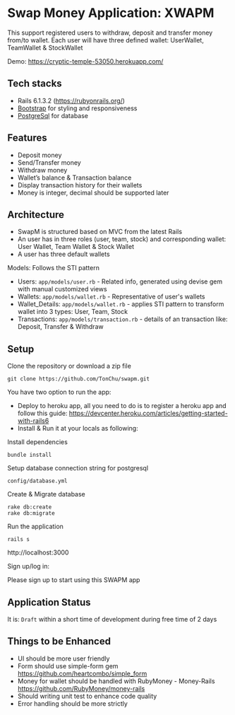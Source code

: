 # Swap Money Application: XWAPM

This support registered users to withdraw, deposit and transfer money from/to wallet.
Each user will have three defined wallet: UserWallet, TeamWallet & StockWallet

Demo: https://cryptic-temple-53050.herokuapp.com/

## Tech stacks
 - Rails 6.1.3.2 (https://rubyonrails.org/)
 - [Bootstrap](https://getbootstrap.com/) for styling and responsiveness
 - [PostgreSql](https://www.postgresql.org/) for database

## Features
 - Deposit money
 - Send/Transfer money
 - Withdraw money
 - Wallet’s balance & Transaction balance
 - Display transaction history for their wallets
 - Money is integer, decimal should be supported later
## Architecture

- SwapM is structured based on MVC from the latest Rails
- An user has in three roles (user, team, stock) and corresponding wallet: User Wallet, Team Wallet & Stock Wallet
- A user has three default wallets


Models: Follows the STI pattern
  - Users: ```app/models/user.rb```  - Related info, generated using devise gem with manual customized views
  - Wallets: ```app/models/wallet.rb``` - Representative of user's wallets
  - Wallet_Details: ```app/models/wallet.rb``` - applies STI pattern to transform wallet into 3 types: User, Team, Stock
  - Transactions: ```app/models/transaction.rb``` - details of an transaction like: Deposit, Transfer & Withdraw


## Setup

Clone the repository or download a zip file

```
git clone https://github.com/TonChu/swapm.git
```
You have two option to run the app:
- Deploy to heroku app, all you need to do is to register a heroku app and follow this guide:
https://devcenter.heroku.com/articles/getting-started-with-rails6
- Install & Run it at your locals as following:

Install dependencies

```
bundle install
```

Setup database connection string for postgresql

```
config/database.yml
```
Create & Migrate database

```
rake db:create
rake db:migrate
```


Run the application
```
rails s
```
http://localhost:3000

Sign up/log in:

Please sign up to start using this SWAPM app

## Application Status
It is: `Draft` within a short time of development during free time of 2 days

## Things to be Enhanced
  - UI should be more user friendly
  - Form should use simple-form gem https://github.com/heartcombo/simple_form
  - Money for wallet should be handled with RubyMoney - Money-Rails https://github.com/RubyMoney/money-rails
  - Should writing unit test to enhance code quality
  - Error handling should be more strictly